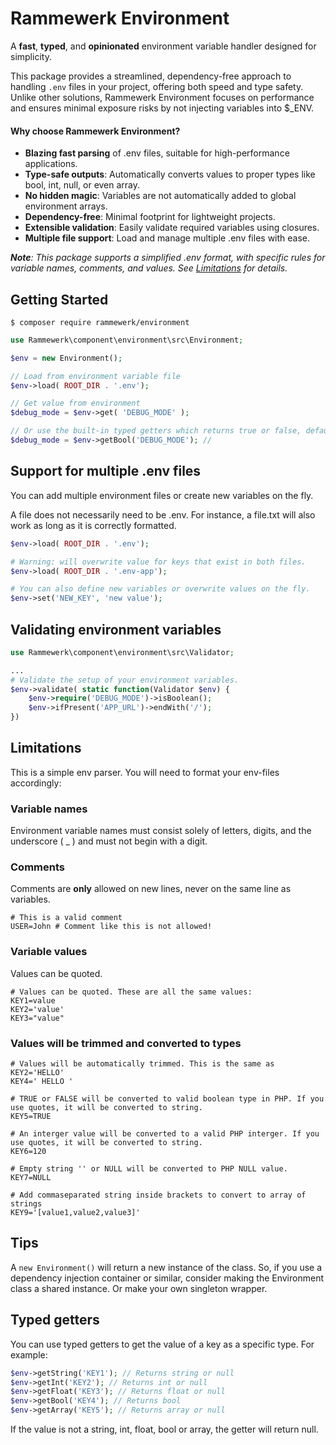 Rammewerk Environment
======================

A **fast**, **typed**, and **opinionated** environment variable handler designed for simplicity.

This package provides a streamlined, dependency-free approach to handling `.env` files in your project, offering both
speed and type safety. Unlike other solutions, Rammewerk Environment focuses on performance and ensures minimal exposure
risks by not injecting variables into $_ENV.

#### Why choose Rammewerk Environment?

- **Blazing fast parsing** of .env files, suitable for high-performance applications.
- **Type-safe outputs**: Automatically converts values to proper types like bool, int, null, or even array.
- **No hidden magic**: Variables are not automatically added to global environment arrays.
- **Dependency-free**: Minimal footprint for lightweight projects.
- **Extensible validation**: Easily validate required variables using closures.
- **Multiple file support**: Load and manage multiple .env files with ease.

***Note**: This package supports a simplified .env format, with specific rules for variable names, comments, and values.
See
[Limitations](#Limitations) for details.*

Getting Started
---------------

```
$ composer require rammewerk/environment
```

```php
use Rammewerk\component\environment\src\Environment;

$env = new Environment();

// Load from environment variable file
$env->load( ROOT_DIR . '.env');

// Get value from environment
$debug_mode = $env->get( 'DEBUG_MODE' );

// Or use the built-in typed getters which returns true or false, defaults to false
$debug_mode = $env->getBool('DEBUG_MODE'); // 

```

Support for multiple .env files
---------------
You can add multiple environment files or create new variables on the fly.

A file does not necessarily need to be .env. For instance, a file.txt will also work as long as it is correctly
formatted.

```php
$env->load( ROOT_DIR . '.env');

# Warning: will overwrite value for keys that exist in both files.
$env->load( ROOT_DIR . '.env-app');

# You can also define new variables or overwrite values on the fly.
$env->set('NEW_KEY', 'new value');
```

Validating environment variables
---------------

```php
use Rammewerk\component\environment\src\Validator;

...
# Validate the setup of your environment variables.
$env->validate( static function(Validator $env) {
    $env->require('DEBUG_MODE')->isBoolean();
    $env->ifPresent('APP_URL')->endWith('/');
})

```

Limitations
---------------
This is a simple env parser. You will need to format your env-files accordingly:

### Variable names

Environment variable names must consist solely of letters, digits, and the
underscore ( _ ) and must not begin with a digit.

### Comments

Comments are **only** allowed on new lines, never on the same line as variables.

```dotenv
# This is a valid comment
USER=John # Comment like this is not allowed!
```

### Variable values

Values can be quoted.

```dotenv
# Values can be quoted. These are all the same values:
KEY1=value
KEY2='value'
KEY3="value"
```

### Values will be trimmed and converted to types

```dotenv
# Values will be automatically trimmed. This is the same as KEY2='HELLO'
KEY4=' HELLO '

# TRUE or FALSE will be converted to valid boolean type in PHP. If you use quotes, it will be converted to string.
KEY5=TRUE

# An interger value will be converted to a valid PHP interger. If you use quotes, it will be converted to string.
KEY6=120

# Empty string '' or NULL will be converted to PHP NULL value.
KEY7=NULL

# Add commaseparated string inside brackets to convert to array of strings
KEY9='[value1,value2,value3]'
```

Tips
---------------
A `new Environment()` will return a new instance of the class. So, if you use a dependency injection container or
similar, consider making the Environment class a shared instance. Or make your own singleton wrapper.

## Typed getters

You can use typed getters to get the value of a key as a specific type. For example:

```php
$env->getString('KEY1'); // Returns string or null
$env->getInt('KEY2'); // Returns int or null
$env->getFloat('KEY3'); // Returns float or null
$env->getBool('KEY4'); // Returns bool
$env->getArray('KEY5'); // Returns array or null
```

If the value is not a string, int, float, bool or array, the getter will return null.
